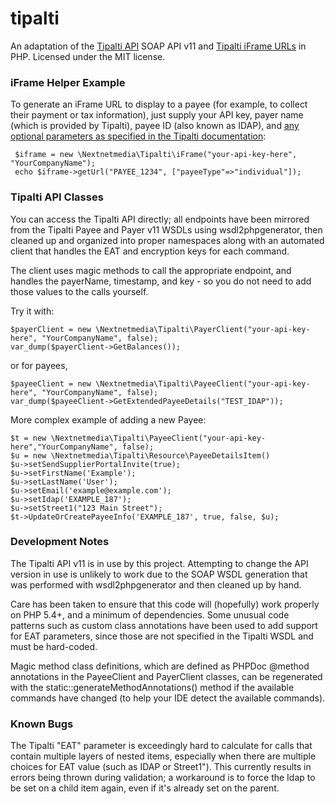 # tipalti
 
An adaptation of the [Tipalti API](https://support.tipalti.com/Content/Topics/Development/APIs/Intro.htm) SOAP API v11 and [Tipalti iFrame URLs](https://support.tipalti.com/Content/Topics/Development/iFrames/Intro.htm) in PHP. Licensed under the MIT license.

### iFrame Helper Example

To generate an iFrame URL to display to a payee (for example, to collect their payment or tax information), just supply your API key, payer name (which is provided by Tipalti), payee ID (also known as IDAP), and [any optional parameters as specified in the Tipalti documentation](https://support.tipalti.com/Content/Topics/Development/iFrames/IframeRequestStructure.htm):

```
 $iframe = new \Nextnetmedia\Tipalti\iFrame("your-api-key-here", "YourCompanyName");
 echo $iframe->getUrl("PAYEE_1234", ["payeeType"=>"individual"]);
```

### Tipalti API Classes

You can access the Tipalti API directly; all endpoints have been mirrored from the Tipalti Payee and Payer v11 WSDLs using wsdl2phpgenerator, then cleaned up and organized into proper namespaces along with an automated client that handles the EAT and encryption keys for each command.

The client uses magic methods to call the appropriate endpoint, and handles the payerName, timestamp, and key - so you do not need to add those values to the calls yourself.

Try it with:

```
$payerClient = new \Nextnetmedia\Tipalti\PayerClient("your-api-key-here", "YourCompanyName", false);
var_dump($payerClient->GetBalances());
```

or for payees,

```
$payeeClient = new \Nextnetmedia\Tipalti\PayeeClient("your-api-key-here", "YourCompanyName", false);
var_dump($payeeClient->GetExtendedPayeeDetails("TEST_IDAP"));
```

More complex example of adding a new Payee:
```
$t = new \Nextnetmedia\Tipalti\PayeeClient("your-api-key-here","YourCompanyName", false);
$u = new \Nextnetmedia\Tipalti\Resource\PayeeDetailsItem()
$u->setSendSupplierPortalInvite(true);
$u->setFirstName('Example');
$u->setLastName('User');
$u->setEmail('example@example.com');
$u->setIdap('EXAMPLE_187');
$u->setStreet1("123 Main Street");
$t->UpdateOrCreatePayeeInfo('EXAMPLE_187', true, false, $u);
```

### Development Notes

The Tipalti API v11 is in use by this project. Attempting to change the API version in use is unlikely to work due to the SOAP WSDL generation that was performed with wsdl2phpgenerator and then cleaned up by hand.

Care has been taken to ensure that this code will (hopefully) work properly on PHP 5.4+, and a minimum of dependencies. Some unusual code patterns such as custom class annotations have been used to add support for EAT parameters, since those are not specified in the Tipalti WSDL and must be hard-coded.

Magic method class definitions, which are defined as PHPDoc @method annotations in the PayeeClient and PayerClient classes, can be regenerated with the static::generateMethodAnnotations() method if the available commands have changed (to help your IDE detect the available commands).

### Known Bugs

The Tipalti "EAT" parameter is exceedingly hard to calculate for calls that contain multiple layers of nested items, especially when there are multiple choices for EAT value (such as IDAP or Street1"). This currently results in errors being thrown during validation; a workaround is to force the Idap to be set on a child item again, even if it's already set on the parent.
